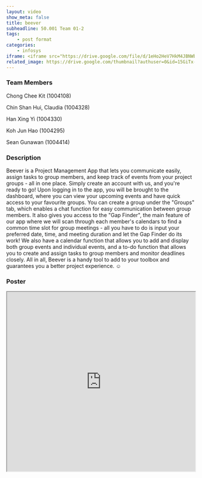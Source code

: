 ```yaml
---
layout: video
show_meta: false
title: beever
subheadline: 50.001 Team 01-2
tags:
    - post format
categories:
    - infosys
iframe: <iframe src="https://drive.google.com/file/d/1eHo2HeV7HkM4JBNWbpSUEVUIRccQHveL/preview" width="320" height="240"></iframe>
related_image: https://drive.google.com/thumbnail?authuser=0&id=15GiTx-YYmA1xu9XK-ZIQzYQDWECdjEfV&sz=w300-h300-p-k-nu-iv1
---
```


### Team Members

Chong Chee Kit (1004108)

Chin Shan Hui, Claudia (1004328)

Han Xing Yi (1004330)

Koh Jun Hao (1004295)

Sean Gunawan (1004414)  

### Description

Beever is a Project Management App that lets you communicate easily, assign tasks to group members, and keep track of events from your project groups - all in one place. Simply create an account with us, and you're ready to go! Upon logging in to the app, you will be brought to the dashboard, where you can view your upcoming events and have quick access to your favourite groups. You can create a group under the "Groups" tab, which enables a chat function for easy communication between group members. It also gives you access to the "Gap Finder", the main feature of our app where we will scan through each member's calendars to find a common time slot for group meetings - all you have to do is input your preferred date, time, and meeting duration and let the Gap Finder do its work! We also have a calendar function that allows you to add and display both group events and individual events, and a to-do function that allows you to create and assign tasks to group members and monitor deadlines closely. All in all, Beever is a handy tool to add to your toolbox and guarantees you a better project experience. ☺

### Poster

<iframe src="https://drive.google.com/file/d/15GiTx-YYmA1xu9XK-ZIQzYQDWECdjEfV/preview" width="100%" height="480"></iframe>

